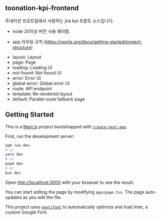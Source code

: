 ## toonation-kpi-frontend
투네이션 프로트팀에서 사용하는 jira kpi 프론트 소스입니다.

* node 20이상 버전 사용 해야함.

* app 라우팅 규칙 (https://nextjs.org/docs/getting-started/project-structure)
- layout: Layout
- page: Page
- loading: Loading UI
- not-found: Not found UI
- error: Error UI
- global-error: Global error UI
- route: API endpoint
- template:	Re-rendered layout
- default: Parallel route fallback page

## Getting Started

This is a [Next.js](https://nextjs.org/) project bootstrapped with [`create-next-app`](https://github.com/vercel/next.js/tree/canary/packages/create-next-app).

First, run the development server:

```bash
npm run dev
# or
yarn dev
# or
pnpm dev
# or
bun dev
```

Open [http://localhost:3000](http://localhost:3000) with your browser to see the result.

You can start editing the page by modifying `app/page.tsx`. The page auto-updates as you edit the file.

This project uses [`next/font`](https://nextjs.org/docs/basic-features/font-optimization) to automatically optimize and load Inter, a custom Google Font.
